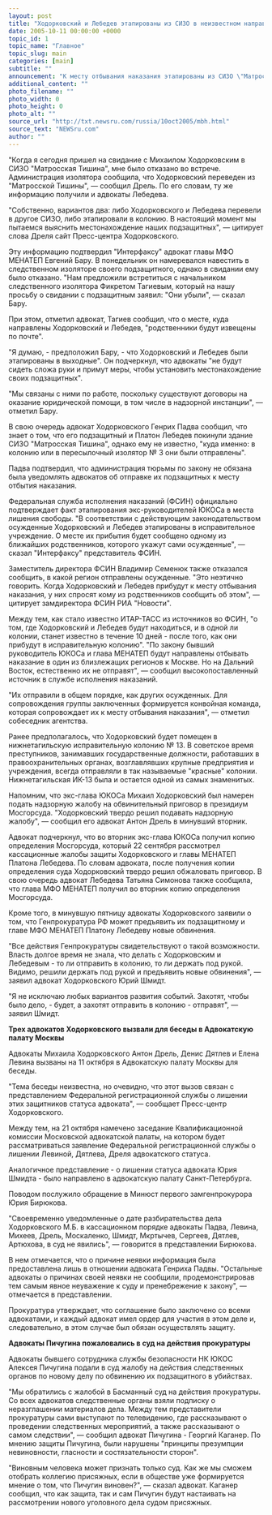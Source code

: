 ```yaml
---
layout: post
title: "Ходорковский и Лебедев этапированы из СИЗО в неизвестном направлении"
date: 2005-10-11 00:00:00 +0000
topic_id: 1
topic_name: "Главное"
topic_slug: main
categories: [main]
subtitle: ""
announcement: "К месту отбывания наказания этапированы из СИЗО \"Матросская Тишина\" Михаил Ходорковский и Платон Лебедев, сообщил в понедельник адвокат бывшего главы ЮКОСа Антон Дрель. Когда и куда они отправлены, а также их местонахождение в настоящий момент неизвестно. По словам источника в Федеральной службе исполнения наказаний, все вопросы прояснятся \"в течение 10 дней\"."
additional_content: ""
photo_filename: ""
photo_width: 0
photo_height: 0
photo_alt: ""
source_url: "http://txt.newsru.com/russia/10oct2005/mbh.html"
source_text: "NEWSru.com"
author: ""
---
```

"Когда я сегодня пришел на свидание с Михаилом Ходорковским в СИЗО "Матросская Тишина", мне было отказано во встрече. Администрация изолятора сообщила, что Ходорковский переведен из "Матросской Тишины", &mdash; сообщил Дрель. По его словам, ту же информацию получили и адвокаты Лебедева.

"Собственно, вариантов два: либо Ходорковского и Лебедева перевели в другое СИЗО, либо этапировали в колонию. В настоящий момент мы пытаемся выяснить местонахождение наших подзащитных", &mdash; цитирует слова Дреля сайт Пресс-центра Ходорковского.

Эту информацию подтвердил "Интерфаксу" адвокат главы МФО МЕНАТЕП Евгений Бару. В понедельник он намеревался навестить в следственном изоляторе своего подзащитного, однако в свидании ему было отказано. "Нам предложили встретиться с начальником следственного изолятора Фикретом Тагиевым, который на нашу просьбу о свидании с подзащитным заявил: "Они убыли", &mdash; сказал Бару.

При этом, отметил адвокат, Тагиев сообщил, что о месте, куда направлены Ходорковский и Лебедев, "родственники будут извещены по почте".

"Я думаю, - предположил Бару, - что Ходорковский и Лебедев были этапированы в выходные". Он подчеркнул, что адвокаты "не будут сидеть сложа руки и примут меры, чтобы установить местонахождение своих подзащитных".

"Мы связаны с ними по работе, поскольку существуют договоры на оказание юридической помощи, в том числе в надзорной инстанции", &mdash; отметил Бару.

В свою очередь адвокат Ходорковского Генрих Падва сообщил, что знает о том, что его подзащитный и Платон Лебедев покинули здание СИЗО "Матросская Тишина", однако ему не известно, "куда именно: в колонию или в пересылочный изолятор № 3 они были отправлены".

Падва подтвердил, что администрация тюрьмы по закону не обязана была уведомлять адвокатов об отправке их подзащитных к месту отбытия наказания.

Федеральная служба исполнения наказаний (ФСИН) официально подтверждает факт этапирования экс-руководителей ЮКОСа в места лишения свободы. "В соответствии с действующим законодательством осужденные Ходорковский и Лебедев этапированы в исправительное учреждение. О месте их прибытия будет сообщено одному из ближайших родственников, которого укажут сами осужденные", &mdash; сказал "Интерфаксу" представитель ФСИН.

Заместитель директора ФСИН Владимир Семенюк также отказался сообщить, в какой регион отправлены осужденные. "Это неэтично говорить. Когда Ходорковский и Лебедев прибудут к месту отбывания наказания, у них спросят кому из родственников сообщить об этом", &mdash; цитирует замдиректора ФСИН РИА "Новости".

Между тем, как стало известно ИТАР-ТАСС из источников во ФСИН, "о том, где Ходорковский и Лебедев будут находиться, и в одной ли колонии, станет известно в течение 10 дней - после того, как они прибудут в исправительную колонию". "По закону бывший руководитель ЮКОСа и глава МЕНАТЕП будут направлены отбывать наказание в один из близлежащих регионов к Москве. Но на Дальний Восток, естественно их не отправят", &mdash; сообщил высокопоставленный источник в службе исполнения наказаний.

"Их отправили в общем порядке, как других осужденных. Для сопровождения группы заключенных формируется конвойная команда, которая сопровождает их к месту отбывания наказания", &mdash; отметил собеседник агентства.

Ранее предполагалось, что Ходорковский будет помещен в нижнетагильскую исправительную колонию № 13. В советское время преступников, занимавших государственные должности, работавших в правоохранительных органах, возглавлявших крупные предприятия и учреждения, всегда отправляли в так называемые "красные" колонии. Нижнетагильская ИК-13 была и остается одной из самых знаменитых.

Напомним, что экс-глава ЮКОСа Михаил Ходорковский был намерен подать надзорную жалобу на обвинительный приговор в президиум Мосгорсуда. "Ходорковский твердо решил подавать надзорную жалобу", &mdash; сообщил его адвокат Антон Дрель в минувший вторник.

Адвокат подчеркнул, что во вторник экс-глава ЮКОСа получил копию определения Мосгорсуда, который 22 сентября рассмотрел кассационные жалобы защиты Ходорковского и главы МЕНАТЕП Платона Лебедева. По словам адвоката, после получения копии определения суда Ходорковский твердо решил обжаловать приговор. В свою очередь адвокат Лебедева Татьяна Симонова также сообщила, что глава МФО МЕНАТЕП получил во вторник копию определения Мосгорсуда.

Кроме того, в минувшую пятницу адвокаты Ходорковского заявили о том, что Генпрокуратура РФ может предъявить их подзащитному и главе МФО МЕНАТЕП Платону Лебедеву новые обвинения.

"Все действия Генпрокуратуры свидетельствуют о такой возможности. Власть долгое время не знала, что делать с Ходорковским и Лебедевым - то ли отправить в колонию, то ли держать под рукой. Видимо, решили держать под рукой и предъявить новые обвинения", &mdash; заявил адвокат Ходорковского Юрий Шмидт.

"Я не исключаю любых вариантов развития событий. Захотят, чтобы было дело, - будет, а захотят отправить в колонию - отправят", &mdash; заявил Шмидт.

<strong>Трех адвокатов Ходорковского вызвали для беседы в Адвокатскую палату Москвы</strong>

Адвокаты Михаила Ходорковского Антон Дрель, Денис Дятлев и Елена Левина вызваны на 11 октября в Адвокатскую палату Москвы для беседы.

"Тема беседы неизвестна, но очевидно, что этот вызов связан с представлением Федеральной регистрационной службы о лишении этих защитников статуса адвоката", &mdash; сообщает Пресс-центр Ходорковского.

Между тем, на 21 октября намечено заседание Квалификационной комиссии Московской адвокатской палаты, на котором будет рассматриваться заявление Федеральной регистрационной службы о лишении Левиной, Дятлева, Дреля адвокатского статуса.

Аналогичное представление - о лишении статуса адвоката Юрия Шмидта - было направлено в адвокатскую палату Санкт-Петербурга.

Поводом послужило обращение в Минюст первого замгенпрокурора Юрия Бирюкова.

"Своевременно уведомленные о дате разбирательства дела Ходорковского М.Б. в кассационном порядке адвокаты Падва, Левина, Михеев, Дрель, Москаленко, Шмидт, Мкртычев, Сергеев, Дятлев, Артюхова, в суд не явились", &mdash; говорится в представлении Бирюкова.

В нем отмечается, что о причине неявки информация была предоставлена лишь в отношении адвоката Генриха Падвы. "Остальные адвокаты о причинах своей неявки не сообщили, продемонстрировав тем самым явное неуважение к суду и пренебрежение к закону", &mdash; отмечается в представлении.

Прокуратура утверждает, что соглашение было заключено со всеми адвокатами, и каждый адвокат имел ордер для участия в этом деле и, следовательно, в этом случае был обязан осуществлять защиту.

<strong>Адвокаты Пичугина пожаловались в суд на действия прокуратуры</strong>

Адвокаты бывшего сотрудника службы безопасности НК ЮКОС Алексея Пичугина подали в суд жалобу на действия следственных органов по новому делу по обвинению их подзащитного в убийствах.

"Мы обратились с жалобой в Басманный суд на действия прокуратуры. Со всех адвокатов следственные органы взяли подписку о неразглашении материалов дела. Между тем представители прокуратуры сами выступают по телевидению, где рассказывают о проведении следственных мероприятий, а также рассказывают о самом следствии", &mdash; сообщил адвокат Пичугина - Георгий Каганер. По мнению защиты Пичугина, были нарушены "принципы презумпции невиновности, гласности и состязательности сторон".

"Виновным человека может признать только суд. Как же мы сможем отобрать коллегию присяжных, если в обществе уже формируется мнение о том, что Пичугин виновен?", &mdash; сказал адвокат. Каганер сообщил, что как защита, так и сам Пичугин будут настаивать на рассмотрении нового уголовного дела судом присяжных.
